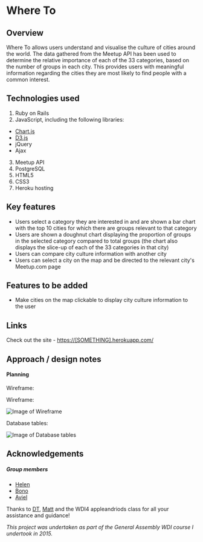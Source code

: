 # Where To

## Overview

Where To allows users understand and visualise the culture of cities around the world. The data gathered from the Meetup API has been used to determine the relative importance of each of the 33 categories, based on the number of groups in each city. This provides users with meaningful information regarding the cities they are most likely to find people with a common interest.

## Technologies used

1. Ruby on Rails
2. JavaScript, including the following libraries:
  - [Chart.js](http://www.chartjs.org/)
  - [D3.js](http://d3js.org/)
  - jQuery
  - Ajax
3. Meetup API
4. PostgreSQL
5. HTML5
6. CSS3
7. Heroku hosting

## Key features

- Users select a category they are interested in and are shown a bar chart with the top 10 cities for which there are groups relevant to that category
- Users are shown a doughnut chart displaying the proportion of groups in the selected category compared to total groups (the chart also displays the slice-up of each of the 33 categories in that city)
- Users can compare city culture information with another city
- Users can select a city on the map and be directed to the relevant city's Meetup.com page

## Features to be added

- Make cities on the map clickable to display city culture information to the user

## Links

Check out the site - [https://[SOMETHING].herokuapp.com/](https://[SOMETHING].herokuapp.com/)

## Approach / design notes

#### Planning

Wireframe:

Wireframe:

![Image of Wireframe](https://files.slack.com/files-pri/T0351JZQ0-F0FBLJN8K/pasted_image_at_2015_11_27_01_06_am.png?pub_secret=367ac51341)

Database tables:

![Image of Database tables](https://files.slack.com/files-pri/T0351JZQ0-F0FBP0RHU/where_to.png?pub_secret=09a6c11088)

## Acknowledgements

##### Group members

- [Helen](https://github.com/hhabakuk)
- [Bono](https://github.com/bonogit)
- [Aviel](https://github.com/avielgoh)

Thanks to [DT](https://github.com/epoch), [Matt](https://github.com/mattswann) and the WDI4 appleandriods class for all your assistance and guidance!

*This project was undertaken as part of the General Assembly WDI course I undertook in 2015.*
